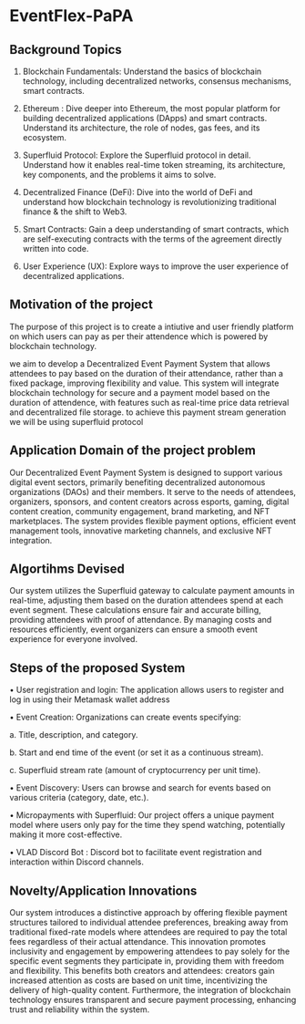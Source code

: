 # EventFlex-PaPA


## Background Topics 

1) Blockchain Fundamentals: Understand the basics of blockchain technology, including decentralized networks, consensus mechanisms, smart contracts. 

2) Ethereum : Dive deeper into Ethereum, the most popular platform for building decentralized applications (DApps) and smart contracts. Understand its architecture, the role of nodes, gas fees, and its ecosystem. 

3) Superfluid Protocol: Explore the Superfluid protocol in detail. Understand how it enables real-time token streaming, its architecture, key components, and the problems it aims to solve. 

4) Decentralized Finance (DeFi): Dive into the world of DeFi and understand how blockchain technology is revolutionizing traditional finance & the shift to Web3. 

5) Smart Contracts: Gain a deep understanding of smart contracts, which are self-executing contracts with the terms of the agreement directly written into code. 

6) User Experience (UX): Explore ways to improve the user experience of decentralized applications. 

 

## Motivation of the project 

The purpose of this project is to create a intiutive and user friendly platform on which users can pay as per their attendence which is powered by blockchain technology. 

we aim to develop a Decentralized Event Payment System that allows attendees to pay based on the duration of their attendance, rather than a fixed package, improving flexibility and value. This system will integrate blockchain technology for secure and a payment model based on the duration of attendence, with features such as real-time price data retrieval and decentralized file storage.  to achieve this payment stream generation we will be using superfluid protocol 

 

## Application Domain of the project problem 

 

Our Decentralized Event Payment System is designed to support various digital event sectors, primarily benefiting decentralized autonomous organizations (DAOs) and their members. It serve to the needs of attendees, organizers, sponsors, and content creators across esports, gaming, digital content creation, community engagement, brand marketing, and NFT marketplaces. The system provides flexible payment options, efficient event management tools, innovative marketing channels, and exclusive NFT integration.


## Algortihms Devised 

 

Our system utilizes the Superfluid gateway to calculate payment amounts in real-time, adjusting them based on the duration attendees spend at each event segment. These calculations ensure fair and accurate billing, providing attendees with proof of attendance. By managing costs and resources efficiently, event organizers can ensure a smooth event experience for everyone involved. 

## Steps of the proposed System 

 

 

•⁠  ⁠User registration and login: The application allows users to register and log in using their Metamask wallet address 

•⁠  ⁠Event Creation: Organizations can create events specifying:  

 a. Title, description, and category.  

 b. Start and end time of the event (or set it as a continuous stream).  

 c. Superfluid stream rate (amount of cryptocurrency per unit time). 

•⁠  ⁠Event Discovery: Users can browse and search for events based on various criteria (category, date, etc.). 

•⁠  ⁠Micropayments with Superfluid: Our project offers a unique payment model where users only pay for the time they spend watching, potentially making it more cost-effective. 

•⁠  ⁠VLAD Discord Bot : Discord bot to facilitate event registration and interaction within Discord channels. 

 

## Novelty/Application Innovations 

 

Our system introduces a distinctive approach by offering flexible payment structures tailored to individual attendee preferences, breaking away from traditional fixed-rate models where attendees are required to pay the total fees regardless of their actual attendance. This innovation promotes inclusivity and engagement by empowering attendees to pay solely for the specific event segments they participate in, providing them with freedom and flexibility. This benefits both creators and attendees: creators gain increased attention as costs are based on unit time, incentivizing the delivery of high-quality content. Furthermore, the integration of blockchain technology ensures transparent and secure payment processing, enhancing trust and reliability within the system. 
